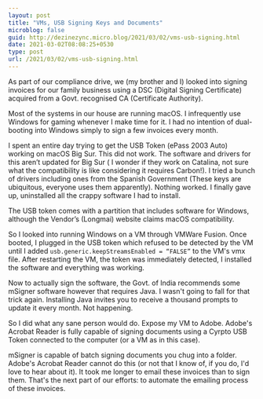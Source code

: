 ```yaml
---
layout: post
title: "VMs, USB Signing Keys and Documents"
microblog: false
guid: http://dezinezync.micro.blog/2021/03/02/vms-usb-signing.html
date: 2021-03-02T08:08:25+0530
type: post
url: /2021/03/02/vms-usb-signing.html
---
```

As part of our compliance drive, we (my brother and I) looked into signing invoices for our family business using a DSC (Digital Signing Certificate) acquired from a Govt. recognised CA (Certificate Authority). 

Most of the systems in our house are running macOS. I infrequently use Windows for gaming whenever I make time for it. I had no intention of dual-booting into Windows simply to sign a few invoices every month. 

I spent an entire day trying to get the USB Token (ePass 2003 Auto) working on macOS Big Sur. This did not work. The software and drivers for this aren’t updated for Big Sur ( I wonder if they work on Catalina, not sure what the compatibility is like considering it requires Carbon!). I tried a bunch of drivers including ones from the Spanish Government (These keys are ubiquitous, everyone uses them apparently). Nothing worked. I finally gave up, uninstalled all the crappy software I had to install. 

The USB token comes with a partition that includes software for Windows, although the Vendor’s (Longmai) website claims macOS compatibility. </p>

So I looked into running Windows on a VM through VMWare Fusion. Once booted, I plugged in the USB token which refused to be detected by the VM until I added `usb.generic.keepStreamsEnabled = “FALSE”` to the VM's vmx file. After restarting the VM, the token was immediately detected, I installed the software and everything was working. 

Now to actually sign the software, the Govt. of India recommends some mSigner software however that requires Java. I wasn't going to fall for that trick again. Installing Java invites you to receive a thousand prompts to update it every month. Not happening. 

So I did what any sane person would do. Expose my VM to Adobe. Adobe's Acrobat Reader is fully capable of signing documents using a Cyrpto USB Token connected to the computer (or a VM as in this case). 

mSigner is capable of batch signing documents you chug into a folder. Adobe's Acrobat Reader cannot do this (or not that I know of, if you do, I'd love to hear about it). It took me longer to email these invoices than to sign them. That's the next part of our efforts: to automate the emailing process of these invoices. 
